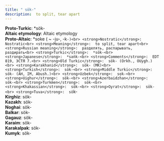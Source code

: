 ```yaml
---
title: " sök-"
description:  to split, tear apart
---
```


<strong>Proto-Turkic</strong>:  *sök-<br>
<strong>Altaic etymology</strong>:  Altaic etymology<br>
<strong> Proto-Altaic</strong>:  *soke ( ~ -i̯u-, -k`-)<br>
<strong>Nostratic</strong>:  Nostratic<br>
<strong>Meaning</strong>:  to split, tear apart<br>
<strong>Russian meaning</strong>:  разделять, распарывать, раздирать<br>
<strong>Turkic</strong>:  *sök-<br>
<strong>Japanese</strong>:  *sǝ̀nk-<br>
<strong>Comments</strong>:  EDT 819, ЭСТЯ 7.<br>
<strong>Old Turkic</strong>:  sök- (Orkh., OUygh.)<br>
<strong>Karakhanid</strong>:  sök- (MK)<br>
<strong>Turkish</strong>:  sök-<br>
<strong>Middle Turkic</strong>:  sök- (AH, IM, Abush.)<br>
<strong>Uzbek</strong>:  sọk-<br>
<strong>Uighur</strong>:  sök-<br>
<strong>Azerbaidzhan</strong>:  sök-<br>
<strong>Turkmen</strong>:  sök-<br>
<strong>Khakassian</strong>:  sök-<br>
<strong>Oyrat</strong>:  sök-<br>
<strong>Tuva</strong>:  sö`k-<br>
<strong>Kirghiz</strong>:  sök-<br>
<strong>Kazakh</strong>:  sök-<br>
<strong>Noghai</strong>:  sök-<br>
<strong>Balkar</strong>:  sök-<br>
<strong>Gagauz</strong>:  sök-<br>
<strong>Karaim</strong>:  sök-<br>
<strong>Karakalpak</strong>:  sök-<br>
<strong>Kumyk</strong>:  sök-<br>


